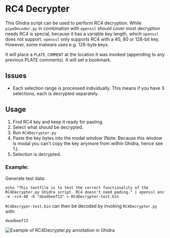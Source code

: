 # RC4 Decrypter

This Ghidra script can be used to perform RC4 decryption.
While `pipeDecoder.py` in combination with `openssl` should cover most decryption
needs RC4 is special, because it has a variable key length, which `openssl` does
not support. `openssl` only supports RC4 with a 40, 80 or 128-bit key. However,
some malware uses e.g. 128-byte keys.

It will place a `PLATE_COMMENT` at the location it was invoked (appending to any previous PLATE comments). It will set a bookmark.

## Issues

- Each selection range is processed individually. This means if you have 3 selections, each is decrypted separately.

## Usage

1. Find RC4 key and keep it ready for pasting.
2. Select what should be decrypted.
3. Run `RC4Decrypter.py`
4. Paste the key bytes into the modal window (Note: Because this window is modal you can't copy the key anymore from within Ghidra, hence see 1.).
5. Selection is decrypted.

### Example:

Generate test data:

```
echo "This textfile is to test the correct functionality of the RC4Decrypter.py Ghidra script. RC4 doesn't need pading." | openssl enc -e -rc4-40 -K "deadbeef13" > RC4Decrypter-test.bin
```

`RC4Decryper-test.bin` can then be decoded by invoking `RC4Decrypter.py` with:

```
deadbeef13
```

![Example of RC4Decrypter.py annotation in Ghidra](/img/RC4Decrypter.png)

